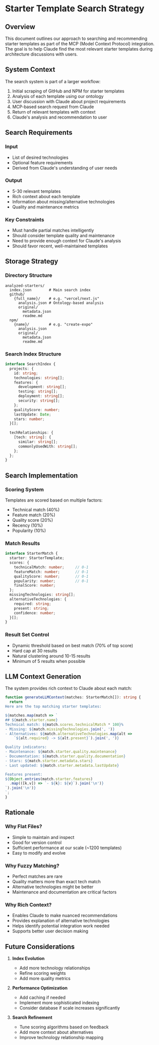 # Starter Template Search Strategy

## Overview

This document outlines our approach to searching and recommending starter templates as part of the MCP (Model Context Protocol) integration. The goal is to help Claude find the most relevant starter templates during architecture discussions with users.

## System Context

The search system is part of a larger workflow:

1. Initial scraping of GitHub and NPM for starter templates
2. Analysis of each template using our ontology
3. User discussion with Claude about project requirements
4. MCP-based search request from Claude
5. Return of relevant templates with context
6. Claude's analysis and recommendation to user

## Search Requirements

### Input
- List of desired technologies
- Optional feature requirements
- Derived from Claude's understanding of user needs

### Output
- 5-30 relevant templates
- Rich context about each template
- Information about missing/alternative technologies
- Quality and maintenance metrics

### Key Constraints
- Must handle partial matches intelligently
- Should consider template quality and maintenance
- Need to provide enough context for Claude's analysis
- Should favor recent, well-maintained templates

## Storage Strategy

### Directory Structure
```
analyzed-starters/
  index.json        # Main search index
  github/
    {full_name}/    # e.g. "vercel/next.js"
      analysis.json # Ontology-based analysis
      original/     
        metadata.json
        readme.md
  npm/
    {name}/         # e.g. "create-expo"
      analysis.json
      original/
        metadata.json
        readme.md
```

### Search Index Structure
```typescript
interface SearchIndex {
  projects: {
    id: string;           
    technologies: string[];
    features: {
      development: string[];
      testing: string[];
      deployment: string[];
      security: string[];
    };
    qualityScore: number;  
    lastUpdate: Date;
    stars: number;
  }[];
  
  techRelationships: {
    [tech: string]: {
      similar: string[];
      commonlyUsedWith: string[];
    };
  };
}
```

## Search Implementation

### Scoring System
Templates are scored based on multiple factors:
- Technical match (40%)
- Feature match (20%)
- Quality score (20%)
- Recency (10%)
- Popularity (10%)

### Match Results
```typescript
interface StarterMatch {
  starter: StarterTemplate;
  scores: {
    technicalMatch: number;     // 0-1
    featureMatch: number;       // 0-1
    qualityScore: number;       // 0-1
    popularity: number;         // 0-1
    finalScore: number;        
  };
  missingTechnologies: string[];
  alternativeTechnologies: {
    required: string;
    present: string;
    confidence: number;
  }[];
}
```

### Result Set Control
- Dynamic threshold based on best match (70% of top score)
- Hard cap at 30 results
- Natural clustering around 10-15 results
- Minimum of 5 results when possible

## LLM Context Generation

The system provides rich context to Claude about each match:
```typescript
function generateLLMContext(matches: StarterMatch[]): string {
  return `
Here are the top matching starter templates:

${matches.map(match => `
## ${match.starter.name}
Technical match: ${match.scores.technicalMatch * 100}%
- Missing: ${match.missingTechnologies.join(', ')}
- Alternatives: ${match.alternativeTechnologies.map(alt => 
    `${alt.required} -> ${alt.present}`).join(', ')}

Quality indicators:
- Maintenance: ${match.starter.quality.maintenance}
- Documentation: ${match.starter.quality.documentation}
- Stars: ${match.starter.metadata.stars}
- Last updated: ${match.starter.metadata.lastUpdate}

Features present:
${Object.entries(match.starter.features)
  .map(([k,v]) => `- ${k}: ${v}`).join('\n')}
`).join('\n')}
`;
}
```

## Rationale

### Why Flat Files?
- Simple to maintain and inspect
- Good for version control
- Sufficient performance at our scale (~1200 templates)
- Easy to modify and evolve

### Why Fuzzy Matching?
- Perfect matches are rare
- Quality matters more than exact tech match
- Alternative technologies might be better
- Maintenance and documentation are critical factors

### Why Rich Context?
- Enables Claude to make nuanced recommendations
- Provides explanation of alternative technologies
- Helps identify potential integration work needed
- Supports better user decision making

## Future Considerations

1. **Index Evolution**
   - Add more technology relationships
   - Refine scoring weights
   - Add more quality metrics

2. **Performance Optimization**
   - Add caching if needed
   - Implement more sophisticated indexing
   - Consider database if scale increases significantly

3. **Search Refinement**
   - Tune scoring algorithms based on feedback
   - Add more context about alternatives
   - Improve technology relationship mapping 